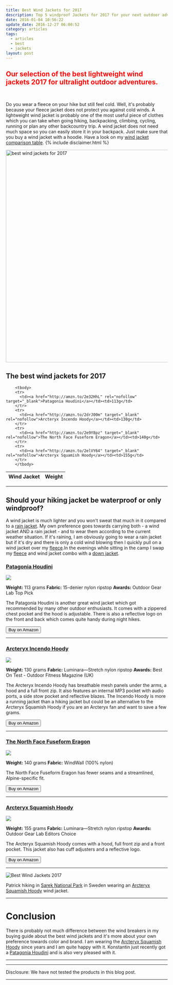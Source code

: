 ```yaml
---
title: Best Wind Jackets for 2017
description: Top 5 windproof Jackets for 2017 for your next outdoor adventure!
date: 2016-01-04 10:56:22
update_date: 2016-12-27 06:00:52
category: articles
tags:
  - articles
  - best
  - jackets
layout: post
---
```


<h2 style="color:red">Our selection of the best lightweight wind jackets 2017 for ultralight outdoor adventures.</h2>
<br>

Do you wear a fleece on your hike but still feel cold. Well, it's probably because your fleece jacket does not protect you against cold winds. A lightweight wind jacket is probably one of the most useful piece of clothes which you can take when going hiking, backpacking, climbing, cycling, running or plan any other backcountry trip. A wind jacket does not need much space so you can easily store it in your backpack. Just make sure that you buy a wind jacket with a hoodie. Have a look on my <a href="#list">wind jacket comparison table</a>. {% include disclaimer.html %}

<a data-flickr-embed="true"  href="https://www.flickr.com/photos/90204224@N07/9599027418/in/photolist-fCewqJ-eZwoYv-eZwpTX-fCewQ3-eZwovc-eZHLDm-eZwojP-eZwoGn-eZHLPu-eZHK3s" title="best wind jackets for 2017"><img src="https://c3.staticflickr.com/8/7385/9599027418_4123160df8_b.jpg" width="992" height="661" alt="best wind jackets for 2017"></a><script async src="//embedr.flickr.com/assets/client-code.js" charset="utf-8"></script>

<h2 id="list">The best wind jackets for 2017</h2>

<div class="table-responsive">
<table class="table table-hover table-bordered list_items">
        <thead>
             <tr>
                <th>Wind Jacket</th><th>Weight</th>
             </tr>
        </thead>

        <tbody>
        <tr>
          <td><a href="http://amzn.to/2e32HhL" rel="nofollow" target="_blank">Patagonia Houdini</a></td><td>113g</td>
        </tr>
        <tr>
          <td><a href="http://amzn.to/2drJ00m" target="_blank" rel="nofollow">Arcteryx Incendo Hoody</a></td><td>130g</td>
        </tr>
        <tr>
          <td><a href="http://amzn.to/2e9Y8pz" target="_blank" rel="nofollow">The North Face Fuseform Eragon</a></td><td>140g</td>
        </tr>
        <tr>
          <td><a href="http://amzn.to/2elVY64" target="_blank" rel="nofollow">Arcteryx Squamish Hoody</a></td><td>155g</td>
        </tr>
        </tbody>
</table>
</div>
<!--more-->

<hr>

## Should your hiking jacket be waterproof or only windproof?
A wind jacket is much lighter and you won't sweat that much in it compared to a [rain jacket][4]. My own preference goes towards carrying both - a wind jacket AND a rain jacket - and to wear them according to the current weather situation. If it's raining, I am obviously going to wear a rain jacket but if it's dry and there is only a cold wind blowing then I quickly pull on a wind jacket over my [fleece][5].In the evenings while sitting in the camp I swap my [fleece][6] and wind jacket combo with a [down jacket][7].

<h3><a href="http://amzn.to/2e32HhL" target="_blank" rel="nofollow">Patagonia Houdini</a></h3>

<a  href="http://www.amazon.com/gp/product/B01ANCS38K/ref=as_li_tl?ie=UTF8&camp=1789&creative=9325&creativeASIN=B01ANCS38K&linkCode=as2&tag=hikeve-20&linkId=BOE3T2FI3DGVW7LR" rel="nofollow"><img border="0" src="http://ws-na.amazon-adsystem.com/widgets/q?_encoding=UTF8&ASIN=B01ANCS38K&Format=_SL250_&ID=AsinImage&MarketPlace=US&ServiceVersion=20070822&WS=1&tag=hikeve-20" ></a><img src="http://ir-na.amazon-adsystem.com/e/ir?t=hikeve-20&l=as2&o=1&a=B01ANCS38K" width="1" height="1" border="0" alt="Patagonia Houdini" style="border:none !important; margin:0px !important;" />

**Weight:** 113 grams
**Fabric:** 15-denier nylon ripstop
**Awards:** Outdoor Gear Lab Top Pick

The Patagonia Houdini is another great wind jacket which got recommended by many other outdoor enthusiasts. It comes with a zippered chest pocket and the hood is adjustable. There is also a reflective logo on the front and back which comes quite handy during night hikes.

<a href="http://amzn.to/2e32HhL" target="_blank" rel="nofollow"><button type="button" class="btn btn-danger">Buy on Amazon</button></a>

---

<h3><a href="http://amzn.to/2drJ00m" target="_blank" rel="nofollow">Arcteryx Incendo Hoody</a></h3>

<a rel="nofollow" href="http://www.amazon.com/gp/product/B00GW7ZHG2/ref=as_li_tl?ie=UTF8&camp=1789&creative=9325&creativeASIN=B00GW7ZHG2&linkCode=as2&tag=hikeve-20&linkId=TRAIMP6VVV2WPE4A"><img border="0" src="http://ws-na.amazon-adsystem.com/widgets/q?_encoding=UTF8&ASIN=B00GW7ZHG2&Format=_SL250_&ID=AsinImage&MarketPlace=US&ServiceVersion=20070822&WS=1&tag=hikeve-20" ></a><img src="http://ir-na.amazon-adsystem.com/e/ir?t=hikeve-20&l=as2&o=1&a=B00GW7ZHG2" width="1" height="1" border="0" alt="Arcteryx Incendo Hoody" style="border:none !important; margin:0px !important;" />

**Weight:** 130 grams
**Fabric:** Luminara—Stretch nylon ripstop
**Awards:** Best On Test - Outdoor Fitness Magazine (UK)

The Arcteryx Incendo Hoody has breathable mesh panels under the arms, a hood and a full front zip. It also features an internal MP3 pocket with audio ports, a side stow pocket and reflective blazes. The Incendo Hoody is more a running jacket than a hiking jacket but could be an alternative to the Arcteryx Squamish Hoody if you are an Arcteryx fan and want to save a few grams.

<a href="http://amzn.to/2drJ00m" target="_blank" rel="nofollow"><button type="button" class="btn btn-danger">Buy on Amazon</button></a>

---

<h3><a href="http://amzn.to/2e9Y8pz" target="_blank" rel="nofollow">The North Face Fuseform Eragon</a></h3>

<a  href="http://www.amazon.com/gp/product/B015940COK/ref=as_li_tl?ie=UTF8&camp=1789&creative=9325&creativeASIN=B015940COK&linkCode=as2&tag=hikeve-20&linkId=BJU5MZ2MPTNXIRPE"><img border="0" src="http://ws-na.amazon-adsystem.com/widgets/q?_encoding=UTF8&ASIN=B015940COK&Format=_SL250_&ID=AsinImage&MarketPlace=US&ServiceVersion=20070822&WS=1&tag=hikeve-20" ></a><img src="http://ir-na.amazon-adsystem.com/e/ir?t=hikeve-20&l=as2&o=1&a=B015940COK" width="1" height="1" border="0" alt="The North Face Fuseform Eragon" style="border:none !important; margin:0px !important;" />

**Weight:** 140 grams
**Fabric:** WindWall (100% nylon)

The North Face Fuseform Eragon has fewer seams and a streamlined, Alpine-specific fit.

<a href="http://amzn.to/2e9Y8pz" target="_blank" rel="nofollow"><button type="button" class="btn btn-danger">Buy on Amazon</button></a>

---

<h3><a href="http://amzn.to/2elVY64" target="_blank" rel="nofollow">Arcteryx Squamish Hoody</a></h3>

<a rel="nofollow" href="http://www.amazon.com/gp/product/B00G9HPWU6/ref=as_li_tl?ie=UTF8&camp=1789&creative=9325&creativeASIN=B00G9HPWU6&linkCode=as2&tag=hikeve-20&linkId=BWQUNX6BXF6UDSMC"><img border="0" src="http://ws-na.amazon-adsystem.com/widgets/q?_encoding=UTF8&ASIN=B00G9HPWU6&Format=_SL250_&ID=AsinImage&MarketPlace=US&ServiceVersion=20070822&WS=1&tag=hikeve-20" ></a><img src="http://ir-na.amazon-adsystem.com/e/ir?t=hikeve-20&l=as2&o=1&a=B00G9HPWU6" width="1" height="1" border="0" alt="Arcteryx Squamish Hoody" style="border:none !important; margin:0px !important;" />

**Weight:** 155 grams
**Fabric:** Luminara—Stretch nylon ripstop
**Awards:** Outdoor Gear Lab Editors Choice

The Arcteryx Squamish Hoody comes with a hood, full front zip and a front pocket. This jacket also has cuff adjusters and a reflective logo.

<a href="http://amzn.to/2elVY64" target="_blank" rel="nofollow"><button type="button" class="btn btn-danger">Buy on Amazon</button></a>

<hr>

![][image-1]

Patrick hiking in [Sarek National Park][2] in Sweden wearing an [Arcteryx Squamish Hoody][3] wind jacket.

<hr>

# Conclusion
There is probably not much difference between the wind breakers in my buying guide about the best wind jackets and it's more about your own preference towards color and brand. I am wearing the [Arcteryx Squamish Hoody][12] since years and I am quite happy with it. Konstantin just recently got a [Patagonia Houdini][13] and is also very pleased with it.

---

<script type="text/javascript">
amzn_assoc_placement = "adunit0";
amzn_assoc_search_bar = "false";
amzn_assoc_tracking_id = "hikeve-20";
amzn_assoc_search_bar_position = "bottom";
amzn_assoc_ad_mode = "search";
amzn_assoc_ad_type = "smart";
amzn_assoc_marketplace = "amazon";
amzn_assoc_region = "US";
amzn_assoc_title = "Amazon Search Suggestions";
amzn_assoc_default_search_phrase = "Arcteryx Squamish Hoody";
amzn_assoc_default_category = "All";
amzn_assoc_linkid = "e591c20a2231d99e36c0a9786ecb9ae1";
</script>
<script src="//z-na.amazon-adsystem.com/widgets/onejs?MarketPlace=US"></script>

---

Disclosure: We have not tested the products in this blog post.

---

[1]:	http://www.hikeventures.com/destinations/
[2]:	http://hikeventures.com/hiking-and-packrafting-in-sarek-day-1/ "Best Wind Jackets 2017"
[3]:	http://hikeventures.com/gear-review-arcteryx-squamish-hoody/ "Arcteryx Squamish Hoody"
[4]:	http://www.hikeventures.com/best-rain-jackets/ "Best Rain Jackets"
[5]:	http://www.hikeventures.com/best-fleece-jackets/ "Best Fleece Jackets"
[6]:	http://www.hikeventures.com/best-fleece-jackets/ "Fleece Jackets"
[7]:	http://www.hikeventures.com/best-down-jackets/
[8]:	https://www.rei.com/product/893303/patagonia-houdini-jacket-mens
[9]:	https://www.rei.com/product/895292/arcteryx-incendo-hoodie-mens
[10]:	http://www.backcountry.com/the-north-face-fuseform-eragon-wind-jacket-mens
[11]:	http://www.backcountry.com/arcteryx-squamish-hooded-jacket-mens
[12]:	http://www.backcountry.com/arcteryx-squamish-hooded-jacket-mens
[13]:	https://www.rei.com/product/893303/patagonia-houdini-jacket-mens

[image-1]:	https://c2.staticflickr.com/8/7385/9599027418_a38b42401e_o.jpg "Best Wind Jackets 2017"
